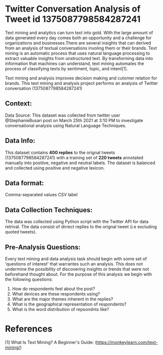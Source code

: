 # Twitter Conversation Analysis of Tweet id 1375087798584287241
Text mining and analytics can turn text into gold. With the large amount of data generated every day comes both an opportunity and a challenge for organizations and businesses.There are several insights that can derived from an analysis of textual conversations involing them or their brands. Text mining is an automatic process that uses natural language processing to extract valuable insights from unstructured text. By transforming data into information that machines can understand, text mining automates the process of classifying texts by sentiment, topic, and intent[1].


Text mining and analysis improves decision making and cutomer relation for brands. This text mining and analysis project performs an analysis of Twitter conversation (1375087798584287241)

## Context:
Data Source: This dataset was collected from twitter user @StephanieBusari post on March 25th 2021 at 3:10 PM to investigate conversational analysis using Natural Language Techniques.

## Data Info:
This dataset contains **400 replies** to the orignal tweets (1375087798584287241) with a training set of **220 tweets** annotated manually into positive, negative and neutral labels. The dataset is balanced and collected using positive and negative lexicon.

## Data format:
Comma-separated values CSV label

## Data Collection Techniques:
The data was collected using Python script with the Twitter API for data retrival. The data consist of dirrect replies to the orignal tweet (i.e excluding quoted tweets). 

## Pre-Analysis Questions: 
Every text mining and data analysis task should begin with some set of 'questions of interest' that warrantes such an analysis. This does not undermine the possibility of discovering insights or trends that were not beforehand thought about. For the purpose of this analysis we begin with the following questions:
1. How do respondents feel about the post?
2. What devices are these respondents using?
3. What are the major themes inherent in the replies?
4. What is the geographical representation of respondents?
5. What is the word distribution of repsondnts like?

# References
[1] What Is Text Mining? A Beginner's Guide: (https://monkeylearn.com/text-mining/)
